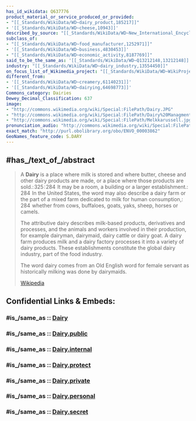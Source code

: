 ```yaml
---
has_id_wikidata: Q637776
product_material_or_service_produced_or_provided:
- "[[_Standards/WikiData/WD~dairy_product,185217]]"
- '[[_Standards/WikiData/WD~cheese,10943]]'
described_by_source: "[[_Standards/WikiData/WD~New_International_Encyclopedia,1029706]]"
subclass_of:
- "[[_Standards/WikiData/WD~food_manufacturer,1252971]]"
- '[[_Standards/WikiData/WD~business,4830453]]'
- "[[_Standards/WikiData/WD~economic_activity,8187769]]"
said_to_be_the_same_as: '[[_Standards/WikiData/WD~Q13212148,13212148]]'
industry: "[[_Standards/WikiData/WD~dairy_industry,13554450]]"
on_focus_list_of_Wikimedia_project: "[[_Standards/WikiData/WD~WikiProject_Climate_change,15305047]]"
different_from:
- '[[_Standards/WikiData/WD~creamery,61140231]]'
- '[[_Standards/WikiData/WD~dairying,64698773]]'
Commons_category: Dairies
Dewey_Decimal_Classification: 637
image:
- "http://commons.wikimedia.org/wiki/Special:FilePath/Dairy.JPG"
- "http://commons.wikimedia.org/wiki/Special:FilePath/Dairy%20Managment%2001.jpg"
- "http://commons.wikimedia.org/wiki/Special:FilePath/Melkkarussell.jpg"
pronunciation_audio: "http://commons.wikimedia.org/wiki/Special:FilePath/LL-Q8752%20%28eus%29-Xabier%20Ca%C3%B1as-Esnetegi.wav"
exact_match: "http://purl.obolibrary.org/obo/ENVO_00003862"
GeoNames_feature_code: S.DARY
---
```


## #has_/text_of_/abstract 

> A **Dairy** is a place where milk is stored and where butter, cheese and other dairy products are made, or a place where those products are sold.: 325 : 284  It may be a room, a building or a larger establishment.: 284  In the United States, the word may also describe a dairy farm or the part of a mixed farm dedicated to milk for human consumption,: 284  whether from cows, buffaloes, goats, yaks, sheep, horses or camels.
>
> The attributive dairy describes milk-based products, derivatives and processes, and the animals and workers involved in their production, for example dairyman, dairymaid, dairy cattle or dairy goat. A dairy farm produces milk and a dairy factory processes it into a variety of dairy products. These establishments constitute the global dairy industry, part of the food industry.
>
> The word dairy comes from an Old English word for female servant as historically milking was done by dairymaids.
>
> [Wikipedia](https://en.wikipedia.org/wiki/Dairy) 


## Confidential Links & Embeds: 

### #is_/same_as :: [Dairy](/_Standards/Society/Economics/Home_Economics/Cooking/Food/Dairy.md) 

### #is_/same_as :: [Dairy.public](/_public/Society/Economics/Home_Economics/Cooking/Food/Dairy.public.md) 

### #is_/same_as :: [Dairy.internal](/_internal/Society/Economics/Home_Economics/Cooking/Food/Dairy.internal.md) 

### #is_/same_as :: [Dairy.protect](/_protect/Society/Economics/Home_Economics/Cooking/Food/Dairy.protect.md) 

### #is_/same_as :: [Dairy.private](/_private/Society/Economics/Home_Economics/Cooking/Food/Dairy.private.md) 

### #is_/same_as :: [Dairy.personal](/_personal/Society/Economics/Home_Economics/Cooking/Food/Dairy.personal.md) 

### #is_/same_as :: [Dairy.secret](/_secret/Society/Economics/Home_Economics/Cooking/Food/Dairy.secret.md)

